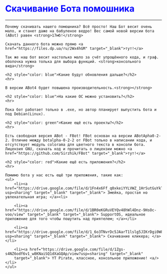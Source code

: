 <head>
	<title>test</title>
	<meta charset="utf-8">
	<meta name="keywords" content="ABot">
	<meta name="keywords" content="бот помошник">
	<meta name="keywords" content="искуственный интелект">
</head>
<body>
	<p><h1 style="color: blue;">Скачивание Бота помошника</h1></p>
	<hr>

	Почему скачивать нашего помошника? Всё просто! Наш Бот весит очень мало, и станет даже на бабуленое ведро! Вес самой новой версии бота (ABot) равен <strong>17мб!</strong> 

	Скачать данного бота можно прямо <a href="https://files.dp.ua/ru/2Wx4hGM" target="_blank">тут!</a>

	Так же наш бот весит настолько мало за счёт упрощённого кода, и граф. оболочка нужна толька для выбора функций. <strong>консольного вида</strong>

	<h2 style="color: blue">Какие будут обновления дальше?</h2>
	<hr>

	В версии ABot4 будет повышена производительность.<strong></strong> 

	<h2 style="color: blue">На какие ОС можно установить?</h2>
	<hr>	

	Пока бот работает только в .exe, но автор планирует выпустить бота и под Debian(Linux). 

	<h2 style="color: green">Какие ещё есть проекты?</h2>
	<hr>		

	Есть свободная версия ABot - FBot! FBot основан на версии ABotApha0-2-2. Отличие между botalpha-0-2-2 от FBot только в написании кода, и отсутствует модуль colorama для цветного текста в консоли бота. Лицензия GNU, скачать код и прочитать о лицензии можно <a href="https://github.com/Sirzhik/FBot" target="_blank">тут!</a>

	<h2 style="color: red">Какие ещё есть приложения?</h2>
	<hr>	
	
	Помимо бота у нас есть ещё три приложения, такие как:
	<ul>	
		<li><a href="https://drive.google.com/file/d/1Fn4x6Ff_q0xkeiYYLVWZ_1HrSutGuYkT/view?usp=sharing" target="_blank" target="_blank"> Змейка, простая но увлекательная игра; </a><li>
		
		<li><a href="https://drive.google.com/file/d/1BR0eKGRuVEYQv48hWl4Dnz-9HsOc-voo/view" target="_blank" target="_blank"> SupportOS, идеальное приложение для того чтобы пошутить над приятелем; </a></li>
		
		<li><a href="https://drive.google.com/file/d/1_6o3TNvrDc5JAarT1lslg5JIKrDgi0W8/view?usp=sharing" target="_blank" target="_blank"> Скачивание кликера; </a></li>
		
		<li><a href="https://drive.google.com/file/d/1Zgs-s4NZ6odf6v1_w8KNaiSQ1dXaGQAp/view?usp=sharing" target="_blank"
		target="_blank"> YT Pirate, классное, консольное приложение! <a/></li>
	</ul>	
